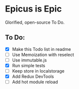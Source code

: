 # Epicus is Epic
Glorified, open-source To Do.

##  To Do:
- [x] Make this Todo list in readme 
- [ ] Use Memoization with reselect
- [ ] Use immutable.js
- [x] Run simple tests
- [ ] Keep store in localstorage
- [x] Add Redux DevTools
- [ ] Add hot module reload
